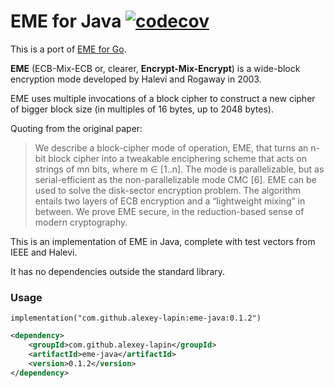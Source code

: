 EME for Java [![codecov](https://codecov.io/gh/alexey-lapin/eme-java/branch/master/graph/badge.svg?token=N4DYGSK1QZ)](https://codecov.io/gh/alexey-lapin/eme-java)
==========
This is a port of [EME for Go](https://github.com/rfjakob/eme).

**EME** (ECB-Mix-ECB or, clearer, **Encrypt-Mix-Encrypt**) is a wide-block
encryption mode developed by Halevi
and Rogaway in 2003.

EME uses multiple invocations of a block cipher to construct a new
cipher of bigger block size (in multiples of 16 bytes, up to 2048 bytes).

Quoting from the original paper:

> We describe a block-cipher mode of operation, EME, that turns an n-bit block cipher into
> a tweakable enciphering scheme that acts on strings of mn bits, where m ∈ [1..n]. The mode is
> parallelizable, but as serial-efficient as the non-parallelizable mode CMC [6]. EME can be used
> to solve the disk-sector encryption problem. The algorithm entails two layers of ECB encryption
> and a “lightweight mixing” in between. We prove EME secure, in the reduction-based sense of
> modern cryptography.

This is an implementation of EME in Java, complete with test vectors from IEEE
and Halevi.

It has no dependencies outside the standard library.

### Usage
```
implementation("com.github.alexey-lapin:eme-java:0.1.2")
```
```xml
<dependency>
    <groupId>com.github.alexey-lapin</groupId>
    <artifactId>eme-java</artifactId>
    <version>0.1.2</version>
</dependency>
```